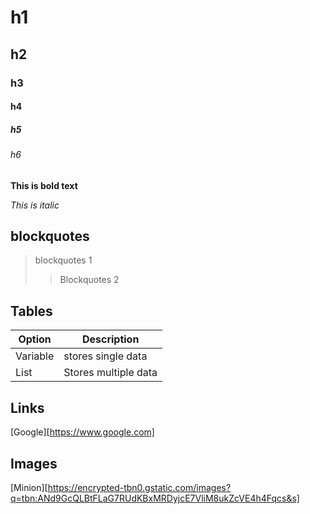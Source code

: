 # h1
## h2
### h3
#### h4
##### h5
###### h6

**This is bold text**

*This is italic* 

## blockquotes 
> blockquotes 1
>> Blockquotes 2 

## Tables
|Option | Description|
|-------| -----------|
| Variable | stores single data |
| List | Stores multiple data |


## Links
[Google][https://www.google.com]


## Images
[Minion][https://encrypted-tbn0.gstatic.com/images?q=tbn:ANd9GcQLBtFLaG7RUdKBxMRDyjcE7VliM8ukZcVE4h4Fqcs&s]
